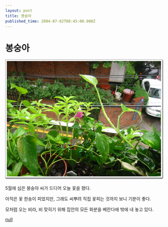 ```yaml
---
layout: post
title: 봉숭아
published_time: 2004-07-02T08:45:00.000Z
---
```


# 봉숭아


![](../pds/200902/04/80/a0109780_49897920ebf82.jpg)

5월에 심은 봉숭아 씨가 드디어 오늘 꽃을 폈다.

아직은 꽃 한송이 피었지만, 그래도 씨뿌려 직접 꽃피는 것까지 보니 기분이 좋다.

모처럼 오는 비라, 비 맞히기 위해 집안의 모든 화분을 베란다에 밖에 내 놓고 있다.

[null](../6166872.html#6166872_1)

